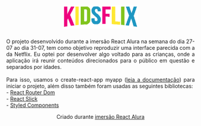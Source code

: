 <h1 align="center"><img width="40%" src="./src/assets/img/Logo.png"></h1> 

<p align="justify">O projeto desenvolvido durante a imersão React Alura na semana do dia 27-07 ao dia 31-07, tem como objetivo reproduzir uma interface parecida com a da Netflix. Eu optei por desenvolver algo voltado para as crianças, onde a aplicação irá reunir conteúdos direcionados para o público em questão e separados por idades. </br>  </br>Para isso, usamos o create-react-app myapp (<a href="https://pt-br.reactjs.org/docs/getting-started.html">leia a documentação</a>) para iniciar o projeto, além disso também foram usadas as seguintes bibliotecas: </br> - <a href="https://reactrouter.com/web/guides/quick-start">React Router Dom </a> </br> - <a href="https://react-slick.neostack.com/docs/get-started/">React Slick</a>  </br> - <a href="https://styled-components.com/docs/basics#installation">Styled Components</a> </p>


<footer align="center">Criado durante <a href="https://www.alura.com.br/imersao-react">imersão React Alura</a></footer>
